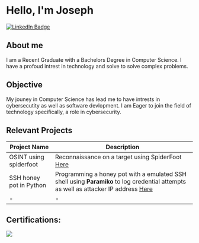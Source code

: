 # Hello, I'm Joseph

[![LinkedIn Badge](https://img.shields.io/badge/LinkedIn-Connect-blue)](https://www.linkedin.com/in/josephkiesche/)

## About me
I am a Recent Graduate with a Bachelors Degree in Computer Science. I have a profoud intrest in technology and solve to solve complex problems.


## Objective
My jouney in Computer Science has lead me to have intrests in cybersecutity as well as software devlopment. I am Eager to join the field of technology specifically, a role in cybersecurity. 


## Relevant Projects

| Project Name              | Description |
|--------------             |-------------|
| OSINT using spiderfoot    | Reconnaissance on a target using SpiderFoot <a href="https://github.com/JoeKiesche/OSINT-Using-Spiderfoot"/>Here </a>|
| SSH honey pot in Python   | Programming a honey pot with a emulated SSH shell using <b>Paramiko</b> to log credential attempts as well as attacker IP address <a href="https://github.com/JoeKiesche/SSH-Honeypot-py"/>Here </a>|
| -                         | - |


  
## Certifications:

<div> 
  <img src="https://img.shields.io/badge/Network+-white?style=flat&logoColor=white&color=red" />
</div>

    

